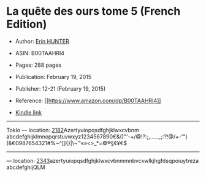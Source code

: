 # La quête des ours tome 5 (French Edition)

* Author: [Erin HUNTER](https://www.amazon.comundefined)
* ASIN: B00TAAHRI4

* Pages: 288 pages
* Publication: February 19, 2015
* Publisher: 12-21 (February 19, 2015)
* Reference: [[https://www.amazon.com/dp/B00TAAHRI4]]
* [Kindle link](kindle://book?action=open&asin=B00TAAHRI4)


---
Toklo — location: [2182](kindle://book?action=open&asin=B00TAAHRI4&location=2182)Azertyuiopqsdfghjklwxcvbnm       abcdefghijklmnopqrstuvwxyz1234567890€&()"'-+/@!?:;,……,;:?!@/+-'")(&€0987654321#%~^[]{}|\¬™«»<>_*=©®§¢¥€$

---
 — location: [2343](kindle://book?action=open&asin=B00TAAHRI4&location=2343)azertyuiopqsdfghjklwxcvbnmmnbvcxwlkjhgfdsqpoiuytreza        abcdefghijQLM

